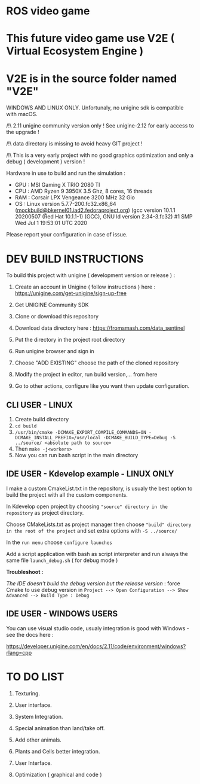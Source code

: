 # ROS video game

# This future video game use V2E ( Virtual Ecosystem Engine )

# V2E is in the source folder named "V2E"

WINDOWS AND LINUX ONLY. Unfortunaly, no unigine sdk is compatible with macOS.

/!\ 2.11 unigine community version only ! See unigine-2.12 for early access to the upgrade !

/!\ data directory is missing to avoid heavy GIT project !

/!\ This is a very early project with no good graphics optimization and only a debug ( development ) version !   

Hardware in use to build and run the simulation :

* GPU : MSI Gaming X TRIO 2080 TI
* CPU : AMD Ryzen 9 3950X 3.5 Ghz, 8 cores, 16 threads
* RAM : Corsair LPX Vengeance 3200 MHz 32 Gio
* OS : Linux version 5.7.7-200.fc32.x86_64 (mockbuild@bkernel01.iad2.fedoraproject.org) (gcc version 10.1.1 20200507 (Red Hat 10.1.1-1) (GCC), GNU ld version 2.34-3.fc32) #1 SMP Wed Jul 1 19:53:01 UTC 2020  

Please report your configuration in case of issue.


# DEV BUILD INSTRUCTIONS

To build this project with unigine ( development version or release ) :

1. Create an account in Unigine ( follow instructions ) here : https://unigine.com/get-unigine/sign-up-free

2. Get UNIGINE Community SDK

3. Clone or download this repository

4. Download data directory here : https://fromsmash.com/data_sentinel

5. Put the directory in the project root directory

5. Run unigine browser and sign in

6. Choose "ADD EXISTING" choose the path of the cloned repository

7. Modify the project in editor, run build version,... from here

8. Go to other actions, configure like you want then update configuration.

## CLI USER - LINUX

1. Create build directory
2. `cd build`
3. `/usr/bin/cmake -DCMAKE_EXPORT_COMPILE_COMMANDS=ON -DCMAKE_INSTALL_PREFIX=/usr/local -DCMAKE_BUILD_TYPE=Debug -S ../source/ <absolute path to source>`
4. Then `make -j<workers>`
5. Now you can run bash script in the main directory

## IDE USER - Kdevelop example - LINUX ONLY 

I make a custom CmakeList.txt in the repository, is usualy the best option to build the project with all the custom components.

In Kdevelop open project by choosing `"source" directory in the repository` as project directory.

Choose CMakeLists.txt as project manager then choose `"build" directory in the root of the project` and set extra options with `-S ../source/`

In the `run menu` choose `configure launches`

Add a script application with bash as script interpreter and run always the same file `launch_debug.sh` ( for debug mode )


**Troubleshoot :**

*The IDE doesn't build the debug version but the release version* : force Cmake to use debug version in `Project --> Open Configuration --> Show Advanced --> Build Type : Debug`

## IDE USER - WINDOWS USERS

You can use visual studio code, usualy integration is good with Windows - see the docs here : 

https://developer.unigine.com/en/docs/2.11/code/environment/windows?rlang=cpp

# TO DO LIST

1. Texturing.

2. User interface.

3. System Integration.

4. Special animation than land/take off.

5. Add other animals.

6. Plants and Cells better integration.

7. User Interface.

8. Optimization ( graphical and code )
